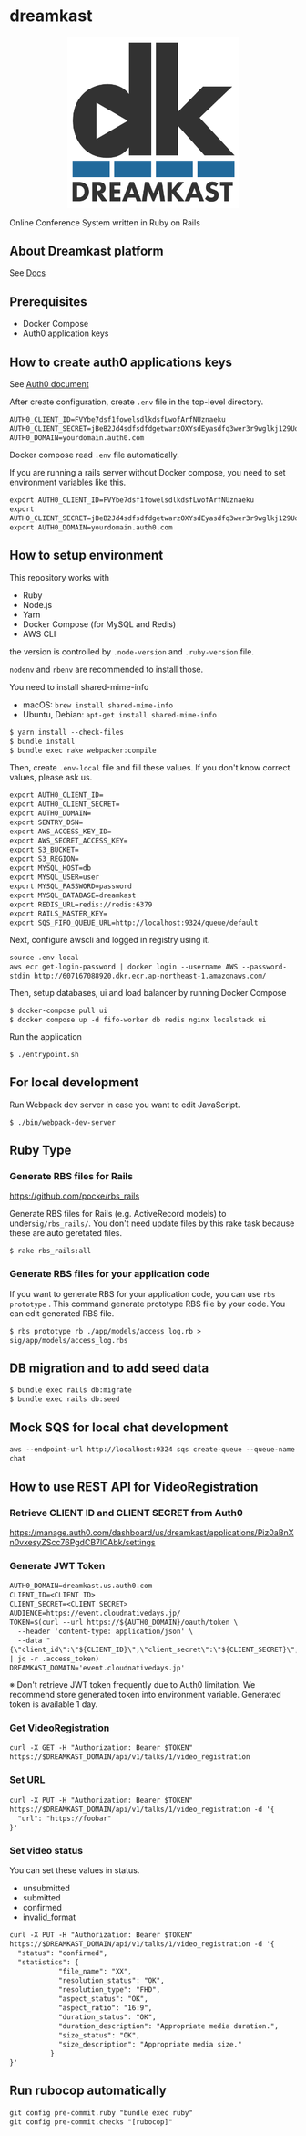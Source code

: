 # dreamkast

<div align="center">
<img src="docs/images/dreamkast.png" width="300">
</div>

Online Conference System written in Ruby on Rails

## About Dreamkast platform

See [Docs](docs/README.md)

## Prerequisites

- Docker Compose
- Auth0 application keys

## How to create auth0 applications keys

See [Auth0 document](https://auth0.com/docs/quickstart/webapp/rails/01-login)

After create configuration, create `.env` file in the top-level directory.

```
AUTH0_CLIENT_ID=FVYbe7dsf1fowelsdlkdsfLwofArfNUznaeku
AUTH0_CLIENT_SECRET=jBeB2Jd4sdfsdfdgetwarzOXYsdEyasdfq3wer3r9wglkj129UoF_XJuD
AUTH0_DOMAIN=yourdomain.auth0.com
```

Docker compose read `.env` file automatically.

If you are running a rails server without Docker compose, you need to set environment variables like this.

```
export AUTH0_CLIENT_ID=FVYbe7dsf1fowelsdlkdsfLwofArfNUznaeku
export AUTH0_CLIENT_SECRET=jBeB2Jd4sdfsdfdgetwarzOXYsdEyasdfq3wer3r9wglkj129UoF_XJuD
export AUTH0_DOMAIN=yourdomain.auth0.com
```

## How to setup environment

This repository works with

- Ruby
- Node.js
- Yarn
- Docker Compose (for MySQL and Redis)
- AWS CLI

the version is controlled by `.node-version` and `.ruby-version` file.

`nodenv` and `rbenv` are recommended to install those.

You need to install shared-mime-info

- macOS: `brew install shared-mime-info`
- Ubuntu, Debian: `apt-get install shared-mime-info`

```
$ yarn install --check-files
$ bundle install
$ bundle exec rake webpacker:compile
```

Then, create `.env-local` file and fill these values. If you don't know correct values, please ask us.

```
export AUTH0_CLIENT_ID=
export AUTH0_CLIENT_SECRET=
export AUTH0_DOMAIN=
export SENTRY_DSN=
export AWS_ACCESS_KEY_ID=
export AWS_SECRET_ACCESS_KEY=
export S3_BUCKET=
export S3_REGION=
export MYSQL_HOST=db
export MYSQL_USER=user
export MYSQL_PASSWORD=password
export MYSQL_DATABASE=dreamkast
export REDIS_URL=redis://redis:6379
export RAILS_MASTER_KEY=
export SQS_FIFO_QUEUE_URL=http://localhost:9324/queue/default
```

Next, configure awscli and logged in registry using it.

```
source .env-local
aws ecr get-login-password | docker login --username AWS --password-stdin http://607167088920.dkr.ecr.ap-northeast-1.amazonaws.com/
```

Then, setup databases, ui and load balancer by running Docker Compose

```
$ docker-compose pull ui
$ docker compose up -d fifo-worker db redis nginx localstack ui
```

Run the application

```
$ ./entrypoint.sh
```

## For local development

Run Webpack dev server in case you want to edit JavaScript.

```
$ ./bin/webpack-dev-server
```

## Ruby Type

### Generate RBS files for Rails

https://github.com/pocke/rbs_rails

Generate RBS files for Rails (e.g. ActiveRecord models) to  under`sig/rbs_rails/`. You don't need update files by this rake task because these are auto geretated files.

```
$ rake rbs_rails:all
```

### Generate RBS files for your application code

If you want to generate RBS for your application code, you can use `rbs prototype` . This command generate prototype RBS file by your code. You can edit generated RBS file.

```
$ rbs prototype rb ./app/models/access_log.rb > sig/app/models/access_log.rbs
```

## DB migration and to add seed data

```
$ bundle exec rails db:migrate
$ bundle exec rails db:seed
```

## Mock SQS for local chat development

```
aws --endpoint-url http://localhost:9324 sqs create-queue --queue-name chat
```

## How to use REST API for VideoRegistration

### Retrieve CLIENT ID and CLIENT SECRET from Auth0

https://manage.auth0.com/dashboard/us/dreamkast/applications/Piz0aBnXn0vxesyZScc76PgdCB7lCAbk/settings

### Generate JWT Token

```
AUTH0_DOMAIN=dreamkast.us.auth0.com
CLIENT_ID=<CLIENT ID>
CLIENT_SECRET=<CLIENT SECRET>
AUDIENCE=https://event.cloudnativedays.jp/
TOKEN=$(curl --url https://${AUTH0_DOMAIN}/oauth/token \
  --header 'content-type: application/json' \
  --data "{\"client_id\":\"${CLIENT_ID}\",\"client_secret\":\"${CLIENT_SECRET}\",\"audience\":\"${AUDIENCE}\",\"grant_type\":\"client_credentials\"}" | jq -r .access_token)
DREAMKAST_DOMAIN='event.cloudnativedays.jp'
```

※ Don't retrieve JWT token frequently due to Auth0 limitation. We recommend store generated token into environment variable. Generated token is available 1 day.

### Get VideoRegistration

```
curl -X GET -H "Authorization: Bearer $TOKEN" https://$DREAMKAST_DOMAIN/api/v1/talks/1/video_registration
```

### Set URL

```
curl -X PUT -H "Authorization: Bearer $TOKEN" https://$DREAMKAST_DOMAIN/api/v1/talks/1/video_registration -d '{
  "url": "https://foobar"
}'
```

### Set video status

You can set these values in status.

- unsubmitted
- submitted
- confirmed
- invalid_format

```
curl -X PUT -H "Authorization: Bearer $TOKEN" https://$DREAMKAST_DOMAIN/api/v1/talks/1/video_registration -d '{
  "status": "confirmed",
  "statistics": {
            "file_name": "XX",
            "resolution_status": "OK",
            "resolution_type": "FHD",
            "aspect_status": "OK",
            "aspect_ratio": "16:9",
            "duration_status": "OK",
            "duration_description": "Appropriate media duration.",
            "size_status": "OK",
            "size_description": "Appropriate media size."
          }
}'
```

## Run rubocop automatically

```
git config pre-commit.ruby "bundle exec ruby"
git config pre-commit.checks "[rubocop]"
```



